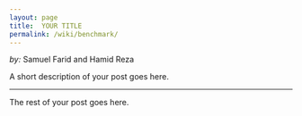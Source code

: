 ```yaml
---
layout: page
title:  YOUR TITLE
permalink: /wiki/benchmark/
---
```


*by:* Samuel Farid and Hamid Reza


A short description of your post goes here.

---

The rest of your post goes here.
